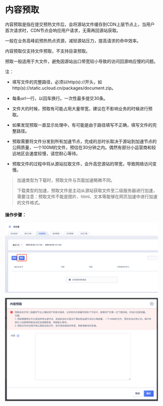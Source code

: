 # 内容预取

内容预取是指在提交预热文件后，会将源站文件缓存到CDN上层节点上，当用户首次请求时，CDN节点会响应用户请求，无需再回源站获取。

一般在业务高峰前预热热点资源，减轻源站压力，提高请求的命中效率。

内容预取仅支持文件预取，不支持目录预取。

预取一般适用于大文件，避免因源站出口带宽较小导致的访问回源响应慢的问题。

注：

* 填写文件的完整路径，必须以http(s)://开头，如http(s)://static.ucloud.cn/packages/document.zip。

* 每条url一行，以回车换行。一次性最多提交30条。

* 文件大的时候，预取有可能占用大量带宽，建议在不影响业务的时候进行预取。

* 如果发现预取一直显示处理中，有可能是由于路径填写不正确，填写文件的完整路径。

* 预取需要将文件分发到所有加速节点，完成的总时长取决于源站到加速节点的公网质量，一个100M的文件，预估在30分钟之内。偶然有部分小运营商和较远地区会速度较慢，请您耐心等待。

* 预取文件的过程中将从源站拉取文件，会升高您源站的带宽，导致网络访问变慢。

>加速类型为下载时，预取文件与页面加速略微不同。
>
>下载类型的加速，预取文件是主动从源站获取文件至二级服务器进行加速，需要注意：预取文件不能是图片、html、文本等能够在网页加速中进行加速的文件格式。


#### 操作步骤：

![image-20200305141148288](../images/image-20200305141148288.png)

![image-20200305141201807](../images/image-20200305141201807.png)



